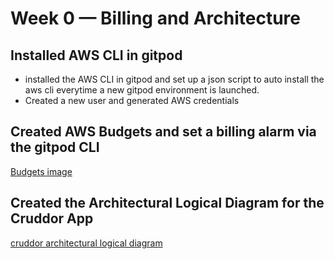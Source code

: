 # Week 0 — Billing and Architecture

## Installed AWS CLI in gitpod

- installed the AWS CLI in gitpod and set up a json script to auto install the aws cli everytime a new gitpod environment is launched.
- Created a new user and generated AWS credentials

## Created AWS Budgets and set a billing alarm via the gitpod CLI

[Budgets image](assets/aws-budgets.png)

## Created the Architectural Logical Diagram for the Cruddor App

[cruddor architectural logical diagram](https://lucid.app/lucidchart/3f3ebe65-6b29-40a8-a475-14c3b62ff8cc/edit?viewport_loc=-781%2C-378%2C2994%2C1391%2C0_0&invitationId=inv_21c8e927-e656-4977-8c42-e44f7cc9dd06)




